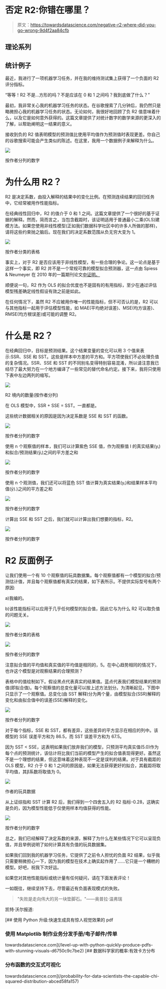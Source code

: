 # 否定 R2:你错在哪里？

> 原文：<https://towardsdatascience.com/negative-r2-where-did-you-go-wrong-9d4f2aa84cfb>

## 理论系列

## 统计例子

最近，我进行了一项机器学习任务，并在我的维持测试集上获得了一个负面的 R2 评分指标。

“等等！R2 不是…方形的吗？不是应该在 0 和 1 之间吗？我到底做了什么？”

最初，我非常关心我的机器学习任务的状态。在谷歌搜索了几分钟后，我仍然只是略微担心我的机器学习任务的状态。无论如何，我很好地回顾了负 R2 值意味着什么，以及它是如何意外获得的。这篇文章提供了对统计数字的数学来源的更深入的了解，以帮助阐明这一结果的意义。

接收到负的 R2 值表明模型的预测值比使用平均值作为预测值时表现更差。你自己的谷歌搜索可能会产生类似的陈述。在这里，我用一个数据例子来解释为什么。

![](img/3d2f9a30381b52499278f162185d9ec4.png)

按作者分列的数字

# 为什么用 R2？

R2 是决定系数，由投入解释的结果中的变化比例。在预测连续结果的回归任务中，它经常被用作性能指标。

在经典线性回归中，R2 的值介于 0 和 1 之间。这篇文章提供了一个很好的基于证据的解释。然而，简而言之，当包含截距时，该证明适用于普通最小二乘(OLS)建模方法。如果您使用非线性模型(正如我们数据科学社区中的许多人所做的那样)，请将这些约束抛之脑后。现在我们的决定系数范围从负无穷大变为 1。

![](img/8c0c94c765145b2ed9b1d2da81d0c5dc.png)

按作者分类的表格

事实上，对于 R2 是否应该用于非线性模型，有一些合理的争论。这一论点是基于这样一个事实，即 R2 并不是一个常规可靠的模型拟合预测器，这一点由 Spiess & Neumeyer 在 2010 年的一篇期刊论文[中证明。](https://bmcpharma.biomedcentral.com/articles/10.1186/1471-2210-10-6)

顺便说一句，R2 作为 OLS 的拟合优度也不是固有的有用指标，至少在通过评估模型残差确定线性假设有效之前是如此。

在任何情况下，虽然 R2 不应被用作唯一的性能指标，但不可否认的是，R2 可以与其他指标一起用于评估模型性能，如 MAE(平均绝对误差)、MSE(均方误差)、RMSE(均方根误差)或可能的调整 R2。

# 什么是 R2？

在经典回归中，目标是预测结果。这个结果变量的变化可以用 3 个值来表示:SSR、SSE 和 SST。这些是样本中方差的平方和。平方项使我们不必处理负值的复杂情况。SSR、SSE 和 SST 的不同别名变得特别容易混淆，所以请注意我已经尽了最大努力在一个地方编译了一些常见的替代命名约定。接下来，我将只使用下表中左边两列的缩写。

![](img/e727b10e6c23f70a9a421598f05c497b.png)

R2 境内的数量(按作者分列)

在 OLS 模型中，SSR + SSE = SST。一直都是。

这些统计数据相关的原因是因为决定系数是 SSE 和 SST 的函数。

![](img/f705e4b7aface69740ffba7178974814.png)

按作者分列的数字

使用 n 个观察值的样本，我们可以计算紫色 SSE 值，作为观察值 I 的真实结果(yᵢ)和拟合/预测结果(ŷᵢ)之间的平方差之和

![](img/103d5cfe55f30a14df8a0d0e7314e962.png)

按作者分列的数字

使用 n 个观测值，我们还可以将蓝色 SST 值计算为真实结果(yᵢ)和结果样本平均值(ȳ).)之间的平方差之和

![](img/a01fc5284db5c6c48e5a788e01ef843e.png)

按作者分列的数字

计算出 SSE 和 SST 之后，我们就可以计算出我们想要的指标，R2。

![](img/61b333fb46385f402138a89da6ff7ef7.png)

按作者分列的数字

# R2 反面例子

让我们使用一个有 10 个观察值的玩具数据集。每个观察值都有一个模型的拟合/预测估计值，并且每个观察值都有真实的结果，如下表所示。不提供实际型号有两个原因:

a)我编的。

b)该性能指标可以应用于几乎任何模型的拟合值，因此它与为什么 R2 可以取负值的问题无关。

![](img/b8b595f2b96c1fcce6b874b2e9ef577e.png)

按作者分类的表格

![](img/7721bbfd0c4422ddf668425439434c4f.png)

按作者分列的数字

注意拟合值的平均值和真实值的平均值是相同的，5。在中心趋势相同的情况下，也许这个模型是对观察结果的合理预测？

表格中的值绘制如下。假设黑点代表真实的结果值。蓝点代表我们模型结果的预测值(即拟合值)。每个观察值的总变化量可以按上述方法划分。为清晰起见，下图中只显示了一个观察值。总变化(由 SST 解释)分为两个量，由模型拟合(SSR)解释的变化和由拟合值中的误差(SSE)解释的变化。

![](img/94625438c545b00391f89626e0d6b120.png)

按作者分列的数字

对于每个指标，SSE 和 SST，都有差异，这些差异的平方显示在相应的列中。该模型的 SSE 误差平方和为 86.5，而 SST 误差平方和为 67.5。

因为 SST < SSE，这表明如果我们放弃我们的模型，只预测平均真实值(5.0)作为每个点的预测统计，该估计将比我们当前的模型产生的拟合值表现得更好。虽然这不是一个理想的结果，但这意味着这种表现不一定是误判的结果。对于具有截距的 OLS 模型，R2 介于 0 和 1 之间的原因是，如果无法获得更好的拟合，其截距将取平均值，其β系数将取值为 0。

![](img/8b23e2ee5bb6cbf258c394a634454fc7.png)

作者的玩具数据

从上证综指和 SST 计算 R2 后，我们得到一个四舍五入的 R2 指标-0.28，这确实是负的，因为模型性能低于仅使用样本均值获得的性能。

![](img/2b3c2f24190c9f22d91f87ab97ce3bd1.png)

按作者分列的数字

总之，我们已经解释了决定系数的来源，解释了为什么在某些情况下它可以呈现负值，并且举例说明了如何计算具有负值的玩具数据集。

如果我们回到我的机器学习任务，它提供了之前令人担忧的负面 R2 结果，似乎我只需要稍微担心一下，因为我的模型在技术上确实起作用了……它只是一个糟糕的模型。好吧，祝我下次好运。

如果您对其他性能指标或统计量有任何疑问，请在下面发表评论！

一如既往，继续坚持下去，尽管最近有负面表现模式的失败。

> "失败是走向伟大的另一块垫脚石。"――奥普拉·温弗瑞

凯特·沃尔报道:

[](/level-up-with-python-quickly-produce-pdfs-with-stunning-visuals-d6750c9c7be2) [## 使用 Python 升级:快速生成具有惊人视觉效果的 pdf

### 使用 Matplotlib 制作业务分发手册/电子邮件/传单

towardsdatascience.com](/level-up-with-python-quickly-produce-pdfs-with-stunning-visuals-d6750c9c7be2) [](/probability-for-data-scientists-the-capable-chi-squared-distribution-abced58fa157) [## 数据科学家的概率:有效卡方分布

### 分布函数的交互式可视化

towardsdatascience.com](/probability-for-data-scientists-the-capable-chi-squared-distribution-abced58fa157)